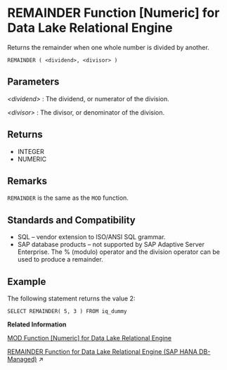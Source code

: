 <!-- loioa5788e7284f21015a4caecc7b2f96b10 -->

# REMAINDER Function \[Numeric\] for Data Lake Relational Engine

Returns the remainder when one whole number is divided by another.



```
REMAINDER ( <dividend>, <divisor> )
```



<a name="loioa5788e7284f21015a4caecc7b2f96b10__REMAINDER_parm1"/>

## Parameters

 *<dividend\>*
 :   The dividend, or numerator of the division.

  *<divisor\>*
 :   The divisor, or denominator of the division.

 

<a name="loioa5788e7284f21015a4caecc7b2f96b10__REMAINDER_returns1"/>

## Returns

-   INTEGER
-   NUMERIC



<a name="loioa5788e7284f21015a4caecc7b2f96b10__REMAINDER_remarks1"/>

## Remarks

`REMAINDER` is the same as the `MOD` function.



<a name="loioa5788e7284f21015a4caecc7b2f96b10__REMAINDER_standards1"/>

## Standards and Compatibility

-   SQL – vendor extension to ISO/ANSI SQL grammar.
-   SAP database products – not supported by SAP Adaptive Server Enterprise. The % \(modulo\) operator and the division operator can be used to produce a remainder.



<a name="loioa5788e7284f21015a4caecc7b2f96b10__REMAINDER_example1"/>

## Example

The following statement returns the value 2:

```
SELECT REMAINDER( 5, 3 ) FROM iq_dummy
```

**Related Information**  


[MOD Function \[Numeric\] for Data Lake Relational Engine](mod-function-numeric-for-data-lake-relational-engine-a5650e7.md "Returns the remainder when one whole number is divided by another.")

[REMAINDER Function for Data Lake Relational Engine (SAP HANA DB-Managed)](https://help.sap.com/viewer/a898e08b84f21015969fa437e89860c8/2023_1_QRC/en-US/c575f2fac8f94b1eaf49f8b8797a509f.html "Returns the remainder when one whole number is divided by another.") :arrow_upper_right:

